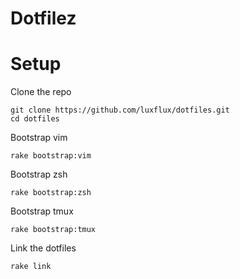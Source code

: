 # Dotfilez

# Setup

Clone the repo

    git clone https://github.com/luxflux/dotfiles.git
    cd dotfiles

Bootstrap vim

    rake bootstrap:vim

Bootstrap zsh

    rake bootstrap:zsh

Bootstrap tmux

    rake bootstrap:tmux

Link the dotfiles

    rake link
